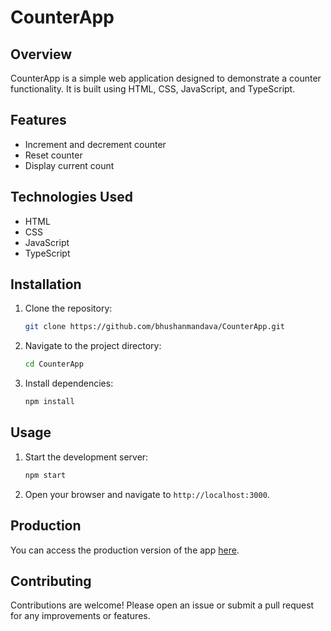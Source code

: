 
# CounterApp

## Overview
CounterApp is a simple web application designed to demonstrate a counter functionality. It is built using HTML, CSS, JavaScript, and TypeScript.

## Features
- Increment and decrement counter
- Reset counter
- Display current count

## Technologies Used
- HTML
- CSS
- JavaScript
- TypeScript

## Installation
1. Clone the repository:
   ```sh
   git clone https://github.com/bhushanmandava/CounterApp.git
   ```
2. Navigate to the project directory:
   ```sh
   cd CounterApp
   ```
3. Install dependencies:
   ```sh
   npm install
   ```

## Usage
1. Start the development server:
   ```sh
   npm start
   ```
2. Open your browser and navigate to `http://localhost:3000`.

## Production
You can access the production version of the app [here](https://bhushanmandava.github.io/CounterApp/).

## Contributing
Contributions are welcome! Please open an issue or submit a pull request for any improvements or features.



